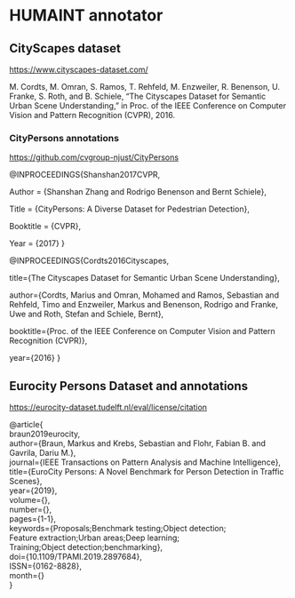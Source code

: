 # HUMAINT annotator

## CityScapes dataset
https://www.cityscapes-dataset.com/

M. Cordts, M. Omran, S. Ramos, T. Rehfeld, M. Enzweiler, R. Benenson, U. Franke, S. Roth, and B. Schiele, “The Cityscapes Dataset for Semantic Urban Scene Understanding,” in Proc. of the IEEE Conference on Computer Vision and Pattern Recognition (CVPR), 2016.

### CityPersons annotations
https://github.com/cvgroup-njust/CityPersons

@INPROCEEDINGS{Shanshan2017CVPR,

  Author = {Shanshan Zhang and Rodrigo Benenson and Bernt Schiele},

  Title = {CityPersons: A Diverse Dataset for Pedestrian Detection},

  Booktitle = {CVPR},

  Year = {2017}
 }

@INPROCEEDINGS{Cordts2016Cityscapes,

title={The Cityscapes Dataset for Semantic Urban Scene Understanding},

author={Cordts, Marius and Omran, Mohamed and Ramos, Sebastian and Rehfeld, Timo and Enzweiler, Markus and Benenson, Rodrigo and Franke, Uwe and Roth, Stefan and Schiele, Bernt},

booktitle={Proc. of the IEEE Conference on Computer Vision and Pattern Recognition (CVPR)},

year={2016}
}

## Eurocity Persons Dataset and annotations  
https://eurocity-dataset.tudelft.nl/eval/license/citation  

@article{  
    braun2019eurocity,  
    author={Braun, Markus and Krebs, Sebastian and Flohr, Fabian B. and Gavrila, Dariu M.},  
    journal={IEEE Transactions on Pattern Analysis and Machine Intelligence},  
    title={EuroCity Persons: A Novel Benchmark for Person Detection in Traffic Scenes},  
    year={2019},  
    volume={},  
    number={},  
    pages={1-1},  
    keywords={Proposals;Benchmark testing;Object detection;  
            Feature extraction;Urban areas;Deep learning;  
            Training;Object detection;benchmarking},  
    doi={10.1109/TPAMI.2019.2897684},  
    ISSN={0162-8828},  
    month={}  
}
